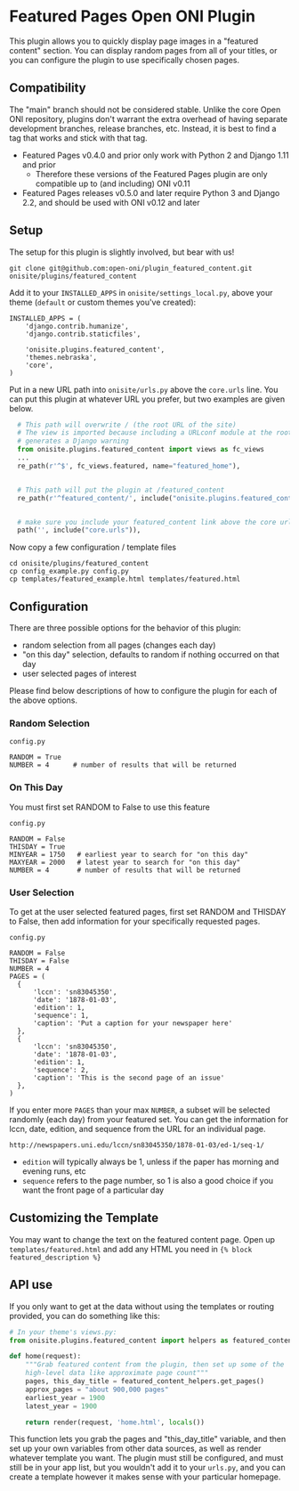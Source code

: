 # Featured Pages Open ONI Plugin

This plugin allows you to quickly display page images in a "featured content" section.  You can display random pages from all of your titles, or you can configure the plugin to use specifically chosen pages.

## Compatibility

The "main" branch should not be considered stable.  Unlike the core Open ONI
repository, plugins don't warrant the extra overhead of having separate
development branches, release branches, etc.  Instead, it is best to find a tag
that works and stick with that tag.

- Featured Pages v0.4.0 and prior only work with Python 2 and Django 1.11 and prior
  - Therefore these versions of the Featured Pages plugin are only compatible up to
    (and including) ONI v0.11
- Featured Pages releases v0.5.0 and later require Python 3 and Django 2.2, and
  should be used with ONI v0.12 and later

## Setup

The setup for this plugin is slightly involved, but bear with us!

```
git clone git@github.com:open-oni/plugin_featured_content.git onisite/plugins/featured_content
```

Add it to your `INSTALLED_APPS` in `onisite/settings_local.py`, above your theme (`default` or custom themes you've created):

```
INSTALLED_APPS = (
    'django.contrib.humanize',
    'django.contrib.staticfiles',

    'onisite.plugins.featured_content',
    'themes.nebraska',
    'core',
)

```

Put in a new URL path into `onisite/urls.py` above the `core.urls` line.  You can put this plugin at whatever URL you prefer, but two examples are given below.

```python
  # This path will overwrite / (the root URL of the site)
  # The view is imported because including a URLconf module at the root URL
  # generates a Django warning
  from onisite.plugins.featured_content import views as fc_views
  ...
  re_path(r'^$', fc_views.featured, name="featured_home"),


  # This path will put the plugin at /featured_content
  re_path(r'^featured_content/', include("onisite.plugins.featured_content.urls")),


  # make sure you include your featured_content link above the core urls
  path('', include("core.urls")),
```

Now copy a few configuration / template files
```
cd onisite/plugins/featured_content
cp config_example.py config.py
cp templates/featured_example.html templates/featured.html
```

## Configuration

There are three possible options for the behavior of this plugin:

- random selection from all pages (changes each day)
- "on this day" selection, defaults to random if nothing occurred on that day
- user selected pages of interest

Please find below descriptions of how to configure the plugin for each of the above options.

### Random Selection

`config.py`

```
RANDOM = True
NUMBER = 4      # number of results that will be returned
```

### On This Day

You must first set RANDOM to False to use this feature

`config.py`

```
RANDOM = False
THISDAY = True
MINYEAR = 1750   # earliest year to search for "on this day"
MAXYEAR = 2000   # latest year to search for "on this day"
NUMBER = 4       # number of results that will be returned
```

### User Selection

To get at the user selected featured pages, first set RANDOM and THISDAY to False, then add information for your specifically requested pages.

`config.py`

```
RANDOM = False
THISDAY = False
NUMBER = 4
PAGES = (
  {
      'lccn': 'sn83045350',
      'date': '1878-01-03',
      'edition': 1,
      'sequence': 1,
      'caption': 'Put a caption for your newspaper here'
  },
  {
      'lccn': 'sn83045350',
      'date': '1878-01-03',
      'edition': 1,
      'sequence': 2,
      'caption': 'This is the second page of an issue'
  },
)
```

If you enter more `PAGES` than your max `NUMBER`, a subset will be selected randomly (each day) from your featured set.  You can get the information for lccn, date, edition, and sequence from the URL for an individual page.

`http://newspapers.uni.edu/lccn/sn83045350/1878-01-03/ed-1/seq-1/`

- `edition` will typically always be 1, unless if the paper has morning and evening runs, etc
- `sequence` refers to the page number, so 1 is also a good choice if you want the front page of a particular day


## Customizing the Template

You may want to change the text on the featured content page.  Open up `templates/featured.html` and add any HTML you need in `{% block featured_description %}`


## API use

If you only want to get at the data without using the templates or routing provided, you can do something like this:

```python
# In your theme's views.py:
from onisite.plugins.featured_content import helpers as featured_content_helpers

def home(request):
    """Grab featured content from the plugin, then set up some of the
    high-level data like approximate page count"""
    pages, this_day_title = featured_content_helpers.get_pages()
    approx_pages = "about 900,000 pages"
    earliest_year = 1900
    latest_year = 1900

    return render(request, 'home.html', locals())
```

This function lets you grab the pages and "this_day_title" variable, and then
set up your own variables from other data sources, as well as render whatever
template you want.  The plugin must still be configured, and must still be in
your app list, but you wouldn't add it to your `urls.py`, and you can create a
template however it makes sense with your particular homepage.
